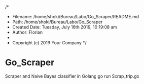 /*
 * Filename: /home/shoki/Bureau/Labo/Go_Scraper/README.md
 * Path: /home/shoki/Bureau/Labo/Go_Scraper
 * Created Date: Tuesday, July 16th 2019, 10:19:08 am
 * Author: Florian
 * 
 * Copyright (c) 2019 Your Company
 */
# Go_Scraper
Scraper and Naive Bayes classifier in Golang
go run Scrap_trip.go